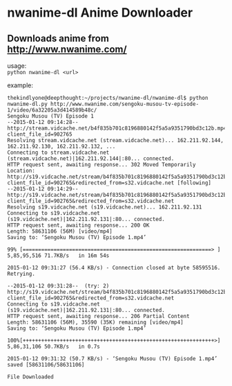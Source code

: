 # nwanime-dl Anime Downloader   
## Downloads anime from http://www.nwanime.com/ 

usage:       
```python nwanime-dl <url>```

example:     
```
thekindlyone@deepthought:~/projects/nwanime-dl/nwanime-dl$ python nwanime-dl.py http://www.nwanime.com/sengoku-musou-tv-episode-1/video/6a32205a3d414589b48c/
Sengoku Musou (TV) Episode 1
--2015-01-12 09:14:28--  http://stream.vidcache.net/b4f835b701c8196880142f5a5a9351790bd3c12b.mp4?client_file_id=902765
Resolving stream.vidcache.net (stream.vidcache.net)... 162.211.92.144, 162.211.92.130, 162.211.92.132, ...
Connecting to stream.vidcache.net (stream.vidcache.net)|162.211.92.144|:80... connected.
HTTP request sent, awaiting response... 302 Moved Temporarily
Location: http://s19.vidcache.net/stream/b4f835b701c8196880142f5a5a9351790bd3c12b?client_file_id=902765&redirected_from=s32.vidcache.net [following]
--2015-01-12 09:14:29--  http://s19.vidcache.net/stream/b4f835b701c8196880142f5a5a9351790bd3c12b?client_file_id=902765&redirected_from=s32.vidcache.net
Resolving s19.vidcache.net (s19.vidcache.net)... 162.211.92.131
Connecting to s19.vidcache.net (s19.vidcache.net)|162.211.92.131|:80... connected.
HTTP request sent, awaiting response... 200 OK
Length: 58631106 (56M) [video/mp4]
Saving to: ‘Sengoku Musou (TV) Episode 1.mp4’

99% [=============================================================> ] 5,85,95,516 71.7KB/s   in 16m 54s

2015-01-12 09:31:27 (56.4 KB/s) - Connection closed at byte 58595516. Retrying.

--2015-01-12 09:31:28--  (try: 2)  http://s19.vidcache.net/stream/b4f835b701c8196880142f5a5a9351790bd3c12b?client_file_id=902765&redirected_from=s32.vidcache.net
Connecting to s19.vidcache.net (s19.vidcache.net)|162.211.92.131|:80... connected.
HTTP request sent, awaiting response... 206 Partial Content
Length: 58631106 (56M), 35590 (35K) remaining [video/mp4]
Saving to: ‘Sengoku Musou (TV) Episode 1.mp4’

100%[++++++++++++++++++++++++++++++++++++++++++++++++++++++++++++++>] 5,86,31,106 50.7KB/s   in 0.7s   

2015-01-12 09:31:32 (50.7 KB/s) - ‘Sengoku Musou (TV) Episode 1.mp4’ saved [58631106/58631106]

File Downloaded
```